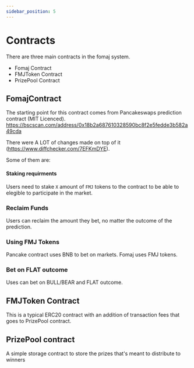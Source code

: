 ```yaml
---
sidebar_position: 5
---
```


# Contracts

There are three main contracts in the fomaj system.

- Fomaj Contract
- FMJToken Contract
- PrizePool Contract

## FomajContract

The starting point for this contract comes from Pancakeswaps prediction contract (MIT Licenced).
https://bscscan.com/address/0x18b2a687610328590bc8f2e5fedde3b582a49cda


There were A LOT of changes made on top of it (https://www.diffchecker.com/7EFKmDYE).

Some of them are:

#### Staking requirments
Users need to stake `X` amount of `FMJ` tokens to the contract to be able to elegible to participate in the market. 

### Reclaim Funds
Users can reclaim the amount they bet, no matter the outcome of the prediction. 

### Using FMJ Tokens
Pancake contract uses BNB to bet on markets. Fomaj uses FMJ tokens. 

### Bet on FLAT outcome
Uses can bet on BULL/BEAR and FLAT outcome. 

## FMJToken Contract

This is a typical ERC20 contract with an addition of transaction fees that goes to PrizePool contract.  

## PrizePool contract

A simple storage contract to store the prizes that's meant to distribute to winners